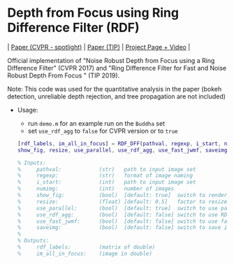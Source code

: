 Depth from Focus using Ring Difference Filter (RDF)
===================================================

| [Paper (CVPR - spotlight)][ref_cvpr] | [Paper (TIP)][ref_tip] | [Project Page + Video][ref_project_page] |

Official implementation of "Noise Robust Depth from Focus using a Ring Difference Filter" (CVPR 2017) and "Ring Difference Filter for Fast and Noise Robust Depth From Focus
" (TIP 2019).

Note: This code was used for the quantitative analysis in the paper (bokeh detection, unreliable depth rejection, and tree propagation are not included)

- Usage:
	+ run `demo.m` for an example run on the `Buddha` set
	+ set `use_rdf_agg` to `false` for CVPR version or to `true` 
	
	```matlab
	[rdf_labels, im_all_in_focus] = RDF_DFF(pathval, regexp, i_start, numimg, 
	show_fig, resize, use_parallel, use_rdf_agg, use_fast_jwmf, saveimg)

	% Inputs:
	%     pathval:            (str)   path to input image set
	%     regexp:             (str)   format of image naming
	%     i_start:            (int)   path to input image set
	%     numimg:             (int)   number of images
	%     show_fig:           (bool)  [default: true]  switch to render intermediate figures
	%     resize:             (float) [default: 0.5]   factor to resize image for aligning images
	%     use_parallel:       (bool)  [default: true]  switch to use parallel processing (need toolbox)
	%     use_rdf_agg:        (bool)  [default: false] switch to use RDF-based aggregation
	%     use_fast_jwmf:      (bool)  [default: false] switch to use fast weighted median filtering for end
	%     saveimg:            (bool)  [default: false] switch to save intermediate images during alignment
	% 
	% Outputs:
	%     rdf_labels:         (matrix of double) 
	%     im_all_in_focus:    (image in double)
	    
	```


[ref_cvpr]: https://jaeheungs.github.io/assets/pdf/CVPR2017_RDF.pdf "RDF CVPR Paper"
[ref_tip]: https://ieeexplore.ieee.org/document/8818667 "RDF TIP Paper"
[ref_project_page]: https://jaeheungs.github.io/pubs/2017-07-01-ring-difference-filter.html
